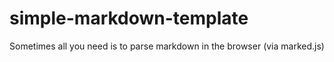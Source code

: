 # simple-markdown-template
Sometimes all you need is to parse markdown in the browser (via marked.js)
